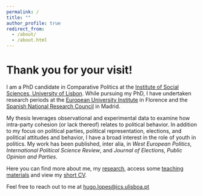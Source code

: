 ```yaml
---
permalink: /
title: ""
author_profile: true
redirect_from: 
  - /about/
  - /about.html
---
```


Thank you for your visit!
======

I am a PhD candidate in Comparative Politics at the [Institute of Social Sciences, University of Lisbon](https://www.ics.ulisboa.pt/). While pursuing my PhD, I have undertaken research periods at the [European University Institute](https://www.eui.eu/en/academic-units/political-and-social-sciences) in Florence and the [Spanish National Research Council](https://ipp.csic.es/en/about-ipp) in Madrid.

My thesis leverages observational and experimental data to examine how intra-party cohesion (or lack thereof) relates to political behavior. In addition to my focus on political parties, political representation, elections, and political attitudes and behavior, I have a broad interest in the role of youth in politics. My work has been published, inter alia, in <i>West European Politics</i>, <i>International Political Science Review</i>, and <i>Journal of Elections, Public Opinion and Parties</i>. 

Here you can find more about me, my [research](https://hugoferrinholopes.github.io/publications/), access some [teaching materials](https://hugoferrinholopes.github.io/teaching/) and view my [short CV](https://hugoferrinholopes.github.io/cv/).

Feel free to reach out to me at [hugo.lopes@ics.ulisboa.pt](hugo.lopes@ics.ulisboa.pt)
